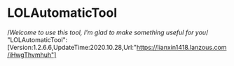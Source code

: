 # LOLAutomaticTool
/*Welcome to use this tool, I'm glad to make something useful for you*/
"LOLAutomaticTool":[Version:1.2.6.6,UpdateTime:2020.10.28,Url:"https://lianxin1418.lanzous.com/iHwgThvmhuh"]
